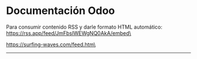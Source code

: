 # Documentación Odoo

Para consumir contenido RSS y darle formato HTML automático:\
https://rss.app/feed/JmFbsIWEWgNQ0AkA/embed\

https://surfing-waves.com/feed.htm\

*************************************************************
